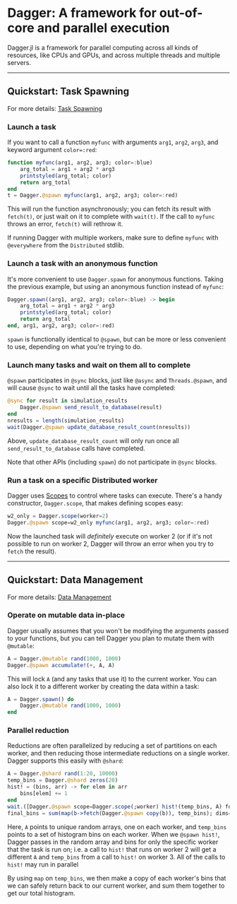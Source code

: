 # Dagger: A framework for out-of-core and parallel execution

Dagger.jl is a framework for parallel computing across all kinds of resources,
like CPUs and GPUs, and across multiple threads and multiple servers.

-----

## Quickstart: Task Spawning

For more details: [Task Spawning](@ref)

### Launch a task

If you want to call a function `myfunc` with arguments `arg1`, `arg2`, `arg3`,
and keyword argument `color=:red`:

```julia
function myfunc(arg1, arg2, arg3; color=:blue)
    arg_total = arg1 + arg2 * arg3
    printstyled(arg_total; color)
    return arg_total
end
t = Dagger.@spawn myfunc(arg1, arg2, arg3; color=:red)
```

This will run the function asynchronously; you can fetch its result with
`fetch(t)`, or just wait on it to complete with `wait(t)`. If the call to
`myfunc` throws an error, `fetch(t)` will rethrow it.

If running Dagger with multiple workers, make sure to define `myfunc` with
`@everywhere` from the `Distributed` stdlib.

### Launch a task with an anonymous function

It's more convenient to use `Dagger.spawn` for anonymous functions. Taking the
previous example, but using an anonymous function instead of `myfunc`:

```julia
Dagger.spawn((arg1, arg2, arg3; color=:blue) -> begin
    arg_total = arg1 + arg2 * arg3
    printstyled(arg_total; color)
    return arg_total
end, arg1, arg2, arg3; color=:red)
```

`spawn` is functionally identical to `@spawn`, but can be more or less
convenient to use, depending on what you're trying to do.

### Launch many tasks and wait on them all to complete

`@spawn` participates in `@sync` blocks, just like `@async` and
`Threads.@spawn`, and will cause `@sync` to wait until all the tasks have
completed:

```julia
@sync for result in simulation_results
    Dagger.@spawn send_result_to_database(result)
end
nresults = length(simulation_results)
wait(Dagger.@spawn update_database_result_count(nresults))
```

Above, `update_database_result_count` will only run once all
`send_result_to_database` calls have completed.

Note that other APIs (including `spawn`) do not participate in `@sync` blocks.

### Run a task on a specific Distributed worker

Dagger uses [Scopes](@ref) to control where tasks can execute. There's a handy
constructor, `Dagger.scope`, that makes defining scopes easy:

```julia
w2_only = Dagger.scope(worker=2)
Dagger.@spawn scope=w2_only myfunc(arg1, arg2, arg3; color=:red)
```

Now the launched task will *definitely* execute on worker 2 (or if it's not
possible to run on worker 2, Dagger will throw an error when you try to `fetch`
the result).

-----

## Quickstart: Data Management

For more details: [Data Management](@ref)

### Operate on mutable data in-place

Dagger usually assumes that you won't be modifying the arguments passed to your
functions, but you can tell Dagger you plan to mutate them with `@mutable`:

```julia
A = Dagger.@mutable rand(1000, 1000)
Dagger.@spawn accumulate!(+, A, A)
```

This will lock `A` (and any tasks that use it) to the current worker. You can
also lock it to a different worker by creating the data within a task:

```julia
A = Dagger.spawn() do
    Dagger.@mutable rand(1000, 1000)
end
```

### Parallel reduction

Reductions are often parallelized by reducing a set of partitions on each
worker, and then reducing those intermediate reductions on a single worker.
Dagger supports this easily with `@shard`:

```julia
A = Dagger.@shard rand(1:20, 10000)
temp_bins = Dagger.@shard zeros(20)
hist! = (bins, arr) -> for elem in arr
    bins[elem] += 1
end
wait.([Dagger.@spawn scope=Dagger.scope(;worker) hist!(temp_bins, A) for worker in procs()])
final_bins = sum(map(b->fetch(Dagger.@spawn copy(b)), temp_bins); dims=1)[1]
```

Here, `A` points to unique random arrays, one on each worker, and `temp_bins`
points to a set of histogram bins on each worker. When we `@spawn hist!`,
Dagger passes in the random array and bins for only the specific worker that
the task is run on; i.e. a call to `hist!` that runs on worker 2 will get a
different `A` and `temp_bins` from a call to `hist!` on worker 3. All of the
calls to `hist!` may run in parallel

By using `map` on `temp_bins`, we then make a copy of each worker's bins that
we can safely return back to our current worker, and sum them together to get
our total histogram.

